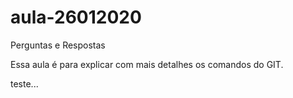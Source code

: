 # aula-26012020

Perguntas e Respostas

Essa aula é para explicar com mais detalhes os comandos do GIT.

teste...